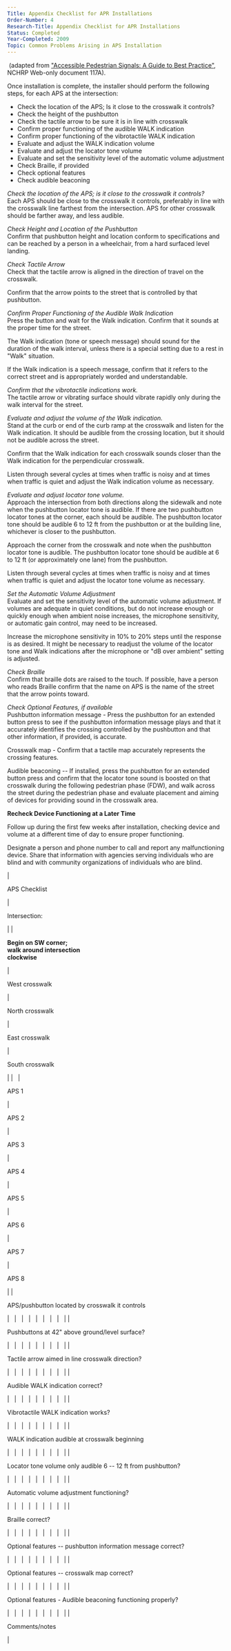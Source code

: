 ```yaml
---
Title: Appendix Checklist for APR Installations
Order-Number: 4
Research-Title: Appendix Checklist for APR Installations
Status: Completed
Year-Completed: 2009
Topic: Common Problems Arising in APS Installation 
---
```


 (adapted from ["Accessible Pedestrian Signals: A Guide to Best Practice"](http://www.trb.org/news/blurb_detail.asp?id=9102), NCHRP Web-only document 117A).

Once installation is complete, the installer should perform the following steps, for each APS at the intersection:

-   Check the location of the APS; Is it close to the crosswalk it controls?
-   Check the height of the pushbutton
-   Check the tactile arrow to be sure it is in line with crosswalk
-   Confirm proper functioning of the audible WALK indication
-   Confirm proper functioning of the vibrotactile WALK indication
-   Evaluate and adjust the WALK indication volume
-   Evaluate and adjust the locator tone volume
-   Evaluate and set the sensitivity level of the automatic volume adjustment
-   Check Braille, if provided
-   Check optional features
-   Check audible beaconing

*Check the location of the APS; is it close to the crosswalk it controls?*\
Each APS should be close to the crosswalk it controls, preferably in line with the crosswalk line farthest from the intersection. APS for other crosswalk should be farther away, and less audible.

*Check Height and Location of the Pushbutton*\
Confirm that pushbutton height and location conform to specifications and can be reached by a person in a wheelchair, from a hard surfaced level landing.

*Check Tactile Arrow*\
Check that the tactile arrow is aligned in the direction of travel on the crosswalk.

Confirm that the arrow points to the street that is controlled by that pushbutton.

*Confirm Proper Functioning of the Audible Walk Indication*\
Press the button and wait for the Walk indication. Confirm that it sounds at the proper time for the street.

The Walk indication (tone or speech message) should sound for the duration of the walk interval, unless there is a special setting due to a rest in "Walk" situation.

If the Walk indication is a speech message, confirm that it refers to the correct street and is appropriately worded and understandable.

*Confirm that the vibrotactile indications work.*\
The tactile arrow or vibrating surface should vibrate rapidly only during the walk interval for the street.

*Evaluate and adjust the volume of the Walk indication.*\
Stand at the curb or end of the curb ramp at the crosswalk and listen for the Walk indication. It should be audible from the crossing location, but it should not be audible across the street.

Confirm that the Walk indication for each crosswalk sounds closer than the Walk indication for the perpendicular crosswalk.

Listen through several cycles at times when traffic is noisy and at times when traffic is quiet and adjust the Walk indication volume as necessary.

*Evaluate and adjust locator tone volume.*\
Approach the intersection from both directions along the sidewalk and note when the pushbutton locator tone is audible. If there are two pushbutton locator tones at the corner, each should be audible. The pushbutton locator tone should be audible 6 to 12 ft from the pushbutton or at the building line, whichever is closer to the pushbutton.

Approach the corner from the crosswalk and note when the pushbutton locator tone is audible. The pushbutton locator tone should be audible at 6 to 12 ft (or approximately one lane) from the pushbutton.

Listen through several cycles at times when traffic is noisy and at times when traffic is quiet and adjust the locator tone volume as necessary.

*Set the Automatic Volume Adjustment*\
Evaluate and set the sensitivity level of the automatic volume adjustment. If volumes are adequate in quiet conditions, but do not increase enough or quickly enough when ambient noise increases, the microphone sensitivity, or automatic gain control, may need to be increased. 

Increase the microphone sensitivity in 10% to 20% steps until the response is as desired. It might be necessary to readjust the volume of the locator tone and Walk indications after the microphone or "dB over ambient" setting is adjusted.

*Check Braille*\
Confirm that braille dots are raised to the touch. If possible, have a person who reads Braille confirm that the name on APS is the name of the street that the arrow points toward.

*Check Optional Features, if available*\
Pushbutton information message - Press the pushbutton for an extended button press to see if the pushbutton information message plays and that it accurately identifies the crossing controlled by the pushbutton and that other information, if provided, is accurate.

Crosswalk map - Confirm that a tactile map accurately represents the crossing features.

Audible beaconing -- If installed, press the pushbutton for an extended button press and confirm that the locator tone sound is boosted on that crosswalk during the following pedestrian phase (FDW), and walk across the street during the pedestrian phase and evaluate placement and aiming of devices for providing sound in the crosswalk area.

**Recheck Device Functioning at a Later Time**

Follow up during the first few weeks after installation, checking device and volume at a different time of day to ensure proper functioning. 

Designate a person and phone number to call and report any malfunctioning device. Share that information with agencies serving individuals who are blind and with community organizations of individuals who are blind.

|

APS Checklist

 |

Intersection:

 |
|

**Begin on SW corner;\
walk around intersection\
clockwise**

 |

West crosswalk

 |

North crosswalk

 |

East crosswalk

 |

South crosswalk

 |
|   |

APS 1

 |

APS 2

 |

APS 3

 |

APS 4

 |

APS 5

 |

APS 6

 |

APS 7

 |

APS 8

 |
|

APS/pushbutton located by crosswalk it controls

 |   |   |   |   |   |   |   |   |
|

Pushbuttons at 42" above ground/level surface?

 |   |   |   |   |   |   |   |   |
|

Tactile arrow aimed in line crosswalk direction?

 |   |   |   |   |   |   |   |   |
|

Audible WALK indication correct?

 |   |   |   |   |   |   |   |   |
|

Vibrotactile WALK indication works?

 |   |   |   |   |   |   |   |   |
|

WALK indication audible at crosswalk beginning

 |   |   |   |   |   |   |   |   |
|

Locator tone volume only audible 6 -- 12 ft from pushbutton?

 |   |   |   |   |   |   |   |   |
|

Automatic volume adjustment functioning?

 |   |   |   |   |   |   |   |   |
|

Braille correct?

 |   |   |   |   |   |   |   |   |
|

Optional features -- pushbutton information message correct?

 |   |   |   |   |   |   |   |   |
|

Optional features -- crosswalk map correct?

 |   |   |   |   |   |   |   |   |
|

Optional features - Audible beaconing functioning properly?

 |   |   |   |   |   |   |   |   |
|

Comments/notes

 |
